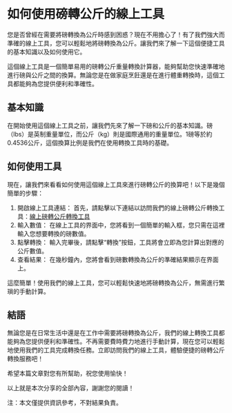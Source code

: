如何使用磅轉公斤的線上工具
=============

您是否曾經在需要將磅轉換為公斤時感到困惑？現在不用擔心了！有了我們強大而準確的線上工具，您可以輕鬆地將磅轉換為公斤。讓我們來了解一下這個便捷工具的基本知識以及如何使用它。

這個線上工具是一個簡單易用的磅轉公斤重量轉換計算器，能夠幫助您快速準確地進行磅與公斤之間的換算。無論您是在做家庭烹飪還是在進行體重轉換時，這個工具都能夠為您提供便利和準確性。

基本知識
----

在開始使用這個線上工具之前，讓我們先來了解一下磅和公斤的基本知識。磅（lbs）是英制重量單位，而公斤（kg）則是國際通用的重量單位。1磅等於約0.4536公斤，這個換算比例是我們在使用轉換工具時的基礎。

如何使用工具
------

現在，讓我們來看看如何使用這個線上工具來進行磅轉公斤的換算吧！以下是幾個簡單的步驟：

1. 開啟線上工具連結： 首先，請點擊以下連結以訪問我們的線上磅轉公斤轉換工具：[線上磅轉公斤轉換工具](https://www.onlinecalculatorsfree.com/zh-tw/convert/pounds-to-kilograms.html)
2. 輸入數值： 在線上工具的界面中，您將看到一個簡單的輸入框，您只需在這裡輸入您想要轉換的磅數值。
3. 點擊轉換： 輸入完畢後，請點擊“轉換”按鈕，工具將會立即為您計算出對應的公斤數值。
4. 查看結果： 在幾秒鐘內，您將會看到磅數轉換為公斤的準確結果顯示在界面上。

這麼簡單！使用我們的線上工具，您可以輕鬆快速地將磅轉換為公斤，無需進行繁瑣的手動計算。

結語
--

無論您是在日常生活中還是在工作中需要將磅轉換為公斤，我們的線上轉換工具都能夠為您提供便利和準確性。不再需要費時費力地進行手動計算，現在您可以輕鬆地使用我們的工具完成轉換任務。立即訪問我們的線上工具，體驗便捷的磅轉公斤轉換服務吧！

希望本篇文章對您有所幫助，祝您使用愉快！

以上就是本次分享的全部內容，謝謝您的閱讀！

注：本文僅提供資訊參考，不對結果負責。